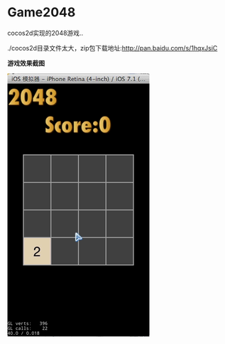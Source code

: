 Game2048
========

cocos2d实现的2048游戏..

./cocos2d目录文件太大，zip包下载地址:http://pan.baidu.com/s/1hqxJsiC

**游戏效果截图**

![Game2048](./doc/a.gif)